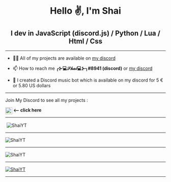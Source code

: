 <h1 align="center">Hello ✌️, I'm Shai</h1>
<h2 align="center">I dev in JavaScript (discord.js) / Python / Lua / Html / Css </h2>

---



- 👨‍💻 All of my projects are available on [my discord](https://discord.gg/E3KcF737ED) 

- 📫 How to reach me **╭⊱💻𝒮𝒽𝒶𝒾💻⊱╮#8941 (discord)** or [my discord](https://discord.gg/E3KcF737ED)

- 🎵 I created a Discord music bot which is available on my discord for 5 € or 5.80 US dollars

---

Join My Discord to see all my projects :

[<img align="left" alt="My discord" width="22px" src="https://clipartcraft.com/images/discord-logo-transparent-overlay-1.png" />][discord] **<-- click here**

---

<p>&nbsp;<img align="center" src="https://github-readme-stats.vercel.app/api?username=ShaiYT&count_private=true&show_icons=true?theme=buefy&locale=en" alt="ShaiYT" /></p>

---

<p><img align="center" src="https://github-readme-streak-stats.herokuapp.com/?user=ShaiYT&theme=default&locale=en" alt="ShaiYT" /></p>

---

<p><img align="center" src="https://github-readme-stats.vercel.app/api/top-langs/?username=ShaiYT&layout=compact&count_private=true&locale=fr" alt="ShaiYT" /></p>

---

<p align="left"> <a href="https://github.com/ryo-ma/github-profile-trophy"><img src="https://github-profile-trophy.vercel.app/?username=ShaiYT&title=Commit&title=Repositories" alt="ShaiYT" /></a> </p>

---

[discord]: https://discord.gg/E3KcF737ED
